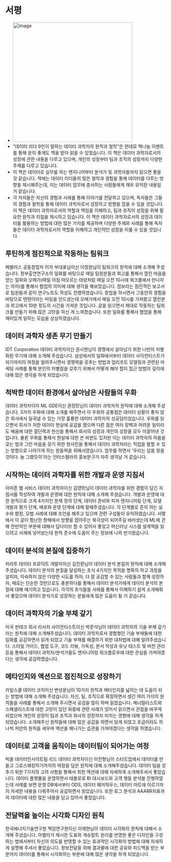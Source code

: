 # 서평
- <img width="374" alt="image" src="https://github.com/mjs1995/Book_review/assets/47103479/c82e4f3b-0a9e-489d-8b5f-2882601306de">
- "데이터 리더 9인이 말하는 데이터 과학자의 원칙과 철학"은 한데모 책나눔 이벤트를 통해 운이 좋게도 책을 받아 읽을 수 있었습니다. 이 책은 데이터 과학자로서의 성장에 관한 내용을 다루고 있으며, 개인의 성장부터 팀과 조직의 성장까지 다양한 주제를 다루고 있습니다.
- 이 책은 데이터로 실무를 하는 엔지니어부터 분석가 및 과학자들까지 읽으면 좋을 것 같습니다. 책에는 데이터 리더들의 많은 철학과 경험을 통해 데이터를 다루는 방향을 제시해주는데, 이는 데이터 업무에 종사하는 사람들에게 매우 유익한 내용일 거 같습니다.
- 각 저자들은 자신의 경험과 사례를 통해 이야기를 전달하고 있으며, 독자들은 그들의 경험과 철학을 통해 데이터 과학자로서 성장하고 방향을 잡을 수 있을 것입니다. 이 책은 데이터 과학자로서의 역할과 책임을 이해하고, 팀과 조직의 성장을 위해 필요한 원칙과 지침을 제시하고 있습니다. 이 책은 데이터 과학자로서의 성장과 데이터를 활용하는 방법에 대한 많은 가치를 제공하며 다양한 주제와 사례를 통해 독자들은 데이터 과학자로서의 역할을 이해하고 개인적인 성장을 이룰 수 있을 것입니다.

## 루틴하게 점진적으로 작동하는 팀워크
페블러스 공동창업자 이자 부대표님이신 이정원님이 팀워크의 원칙에 대해 소개해 주셨습니다. 정부출연연구소의 일화를 바탕으로 매일 팀원분들과 회고를 통해서 열린 마음을 얻는 일화와 오메가(매일 아침 떠오르는 태양처럼 매일 오전 10시에 워크룸에서 만나자는 의미)를 통해서 협업의 의미에 대해 생각을 해보았습니다. 점보라는 점진적인 보고서로 팀원들과 같이 연구노트도 작성도 진행하였습니다. 창업을 하시면서 그동안의 경험을 바탕으로 텐텐이라는 미팅을 만드셨는데 오메가에서 매일 오전 10시를 가져왔고 열린분과 회고에서 10분 정도의 시간을 가져온 것입니다. 글을 읽으면서 제대로 작동하는 팀워크를 만들기 위해 많은 고민을 하신 게 느껴졌습니다. 또한 일화를 통해서 협업을 통해 재미있게 일하는 모습을 상상하였습니다.

## 데이터 과학자 생존 무기 만들기
IDT Corporation 데이터 과학자이신 권시현님이 경쟁에서 살아남기 위한 나만의 차별화된 무기에 대해 소개해 주셨습니다. 삼성에서의 일화에서부터 데이터 사이언티스트가 되기까지의 여정을 알려주시면서 경쟁력을 갖추는 방법과 업리프트 모델링과 관련된 마케팅 사례를 통해 본인의 차별점을 갖추기 위해서 어떻게 해야 할지 접근 방법의 깊이에 대해 많은 생각을 하게 되었습니다.

## 척박한 데이터 환경에서 살아남은 사람들의 우화
데이터 과학자이자 ML GDE이신 권정민님이 데이터 과학자의 원칙에 대해 소개해 주셨습니다. 3가지 우화에 대해 소개를 해주면서 이 우화의 공통점은 데이터 상황이 좋지 않은 회사에서 일궈낼 수 있는 가장 훌륭한 데이터 과학자의 성공담이었습니다. 우화를 읽으면서 회사가 처한 데이터 현실에 공감을 했으며 다른 점은 여러 장벽과 어려운 일이라도 배움에 대한 결단력과 헌신을 통해서 회사의 성장과 개인의 성장을 모두 이끌어낸 것입니다. 물론 우화를 통해서 현실에 대한 쓴 비판도 있지만 이는 데이터 과학자의 마음을 갖는 법과 그런 마음을 갖기 위한 청사진을 통해서 데이터 과학자라는 직업을 말할 수 있는 방향으로 나아가게 하는 원동력을 위해서였습니다. 업무를 하면서 '우리는 답을 찾을 것이다. 늘 그랬듯이'라는 인터스텔라의 홍보문구가 자주 생각날 거 같습니다.

## 시작하는 데이터 과학자를 위한 개발과 운영 지침서 
아마존 웹 서비스 데이터 과학자이신 김영민님이 데이터 과학자를 위한 경험이 담긴 지침서를 작성하여 개발과 운영에 대한 원칙에 대해 소개해 주셨습니다. 개발과 운영에 대한 원칙으로 크게 4가지인 문제 정의 단계, 데이터 준비와 피처 엔지니어링 단계, 모델 개발과 평가 단계, 배포와 운영 단계에 대해 말해주셨습니다. 각 단계별로 흔히 하는 실수와 함정, 모범 사례에 대해 조언을 해주고 있으며 관련 구성들이 유익하였습니다. 서평에서 이 글이 험난한 항해에서 방향을 잡아주는 북극성이 되어주길 바라셨는데 ML에 관해 전반적인 부분에 대해서 딥다이브 할 수 있어서 좋았고 머신러닝 시스템 설계책을 읽으려고 서재에 넣어놨는데 원칙 준수에 도움이 주는 정보에 나와 반가웠습니다.

## 데이터 분석의 본질에 집중하기 
차라투 데이터 프로덕트 개발자이신 김진환님이 데이터 분석 본질의 원칙에 대해 소개해 주셨습니다. 데이터 분석의 본질을 달성하는 초식 4가지인 목적을 명확히 하고 과정을 살피자, 익숙하지 않은 다양한 시도를 하자, 더 잘 공감할 수 있는 사람들과 함께 성장하자, 때로는 단순한 것만으로도 충분하다를 통해서 데이터 분석가에게 데이터 분석의 본질에 대해 얘기하고 있습니다. 각각의 초식들을 사례를 통해서 이해하기 쉽게 소개해줘서 좋았으며 데이터 분석가로 성장하는 분들에게 많은 도움이 될 거 같습니다.

## 데이터 과학자의 기술 부채 갚기 
미국 핀테크 회사 리서치 사이언티스트이신 박준석님이 데이터 과학자의 기술 부채 갚기라는 원칙에 대해 소개해주셨습니다. 데이터 과학자로서 경험했던 기술 부채들에 대한 일화를 공감하면서 읽게 되었고 기술 부채를 해결하기 위한 대처법에 대해 알려주셨습니다. 스타일 가이드, 협업 도구, 코드 리뷰, 가독성, 문서 작성과 유닛 테스트 및 버전 관리 등을 통해서 데이터 과학자/분석가들도 엔지니어링 워크플로우에 대한 관심을 가져야겠다는 생각에 공감하였습니다.

## 메타인지와 액션으로 점진적으로 성장하기
카일스쿨 데이터 코치이신 변성윤님이 10가지 원칙과 메타인지를 넓히는 데 도움이 되는 방법에 대해 소개해 주셨습니다. 자신, 팀, 조직으로 확장하면서 생긴 여러 가지의 원칙들을 사례를 통해서 소개해 주시면서 공감을 많이 하며 읽었습니다. 제너럴리스트와 스페셜리스트에 대한 고민이 있던 와중에 관련 사례가 있어서 읽으면서 관점을 바꾸게 되었으며 개인의 성장이 팀과 조직과 회사의 성장까지 미치는 영향에 대해 생각을 하게 되었습니다. 소개해주신 원칙들에 대해 많은 공감을 하면서 읽게 되었고 조금이라도 하나씩 저만의 원칙을 세우며 액션을 해나가는 습관을 가져야겠다는 생각을 하였습니다.

## 데이터로 고객을 움직이는 데이터팀이 되어가는 여정
빅쏠 데이터인사이트팀 리드 데이터 과학자이신 이진형님이 스타트업에서 데이터를 만들고 그로스해킹하기까지의 여정을 담은 원칙에 대해 소개해주셨습니다. 데이터 팀을 갖추기 위한 7가지의 고려 사항을 통해서 취한 액션에 대해 자세하게 소개해주셔서 좋았습니다. 데이터 플랫폼을 운영하면서 태블로로 BI 대시보드와 고객 행동 분석을 진행하였는데 사례를 보면 운영 DB에서부터 ODS, 데이터 웨어하우스, 데이터 마트에 이르기까지 자세한 내용을 다뤄주어서 공감하면서 읽었습니다. 또한 로그 분석과 AAARR지표까지 데이터에 대한 많은 내용을 담고 있어서 좋았습니다.

## 전달력을 높이는 시각화 디자인 원칙 
한국에너지기술연구원 책임연구원이신 이제현님이 데이터 시각화의 원칙에 대해서 소개해 주셨습니다. 아벨라가 제시한 도표와 게슈탈트 원리를 반영한 좋은 디자인을 구성하는 법에서부터 자신의 의도를 반영할 수 있는 효과적인 시각화의 방법에 대해 자세하게 설명해 주셔서 좋았습니다. 정보전달을 위해 결과물에 대한 공유와 피드백을 받는 부분까지 데이터를 통해서 시각화하는 부분에 대해 많은 생각을 하게 되었습니다.
